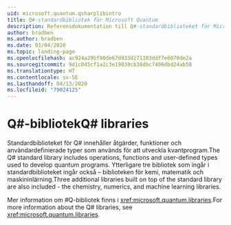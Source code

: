 ```yaml
---
uid: microsoft.quantum.qsharplibintro
title: Q#-standardbibliotek för Microsoft Quantum
description: Referensdokumentation till Q#-standardbiblioteket för Microsoft Quantum
author: bradben
ms.author: bradben
ms.date: 03/04/2020
ms.topic: landing-page
ms.openlocfilehash: ac924a29bf90de67d933d271103ddf7e6078de2a
ms.sourcegitcommit: 9d1c045cf1a2c3e19030cb38dbc7496dbd24ab58
ms.translationtype: HT
ms.contentlocale: sv-SE
ms.lasthandoff: 04/13/2020
ms.locfileid: "79024125"
---
```

# <a name="q-libraries"></a><span data-ttu-id="30316-103">Q#-bibliotek</span><span class="sxs-lookup"><span data-stu-id="30316-103">Q# libraries</span></span> #

<span data-ttu-id="30316-104">Standardbiblioteket för Q# innehåller åtgärder, funktioner och användardefinierade typer som används för att utveckla kvantprogram.</span><span class="sxs-lookup"><span data-stu-id="30316-104">The Q# standard library includes operations, functions and user-defined types used to develop quantum programs.</span></span> <span data-ttu-id="30316-105">Ytterligare tre bibliotek som ingår i standardbiblioteket ingår också – biblioteken för kemi, matematik och maskininlärning.</span><span class="sxs-lookup"><span data-stu-id="30316-105">Three additional libraries built on top of the standard library are also included - the chemistry, numerics, and machine learning libraries.</span></span>

<span data-ttu-id="30316-106">Mer information om #Q-bibliotek finns i <xref:microsoft.quantum.libraries>.</span><span class="sxs-lookup"><span data-stu-id="30316-106">For more information about the Q# libraries, see <xref:microsoft.quantum.libraries>.</span></span>
